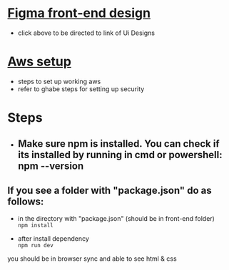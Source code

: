 # [Figma front-end design](https://www.figma.com/file/Yn017yQFhCZIDddC8menQT/Utification-views?node-id=0%3A1&t=dgaPizb53y1PsFsV-0)
  * click above to be directed to link of Ui Designs
# [Aws setup](https://github.com/JosephArmas/cecs-491A-Team-Big-Data/blob/joseph/AWS%20setup.pdf)
  * steps to set up working aws
  * refer to ghabe steps for setting up security

# Steps
 * ## Make sure npm is installed. You can check if its installed by running in cmd or powershell: npm --version
 
## If you see a folder with "package.json" do as follows: 

  * in the directory with "package.json" (should be in front-end folder)\
  ```npm install```
  
  * after install dependency\
  ```npm run dev```

you should be in browser sync and able to see html & css 

